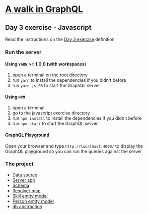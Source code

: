 # [A walk in GraphQL](/README.md)

## Day 3 exercise - Javascript

Read the instructions on the [Day 3 exercise](../day_03.md#exercise) definition

### Run the server

#### Using `YARN` >= 1.0.0 (with workspaces)

1. open a terminal on the root directory
2. run `yarn` to install the dependencies if you didn't before
3. run `yarn js_03` to start the GraphQL server

#### Using `NPM`

1. open a terminal
2. go to the javascript exercise directory
3. run `npm install` to install the dependencies if you didn't before
4. run `npm start` to start the GraphQL server

#### GraphQL Playground

Open your browser and type `http://localhost:4000/` to display the GraphQL playground so you can run the queries against the server

### The project

- [Data source](../datasource/data.json)
- [Server app](src/server.js)
- [Schema](src/schema/schema.gql)
- [Resolver map](src/resolvers/resolvers.js)
- [Skill entity model](src/db/skill.js)
- [Person entity model](src/db/person.js)
- [db abstraction](src/db/index.js)
